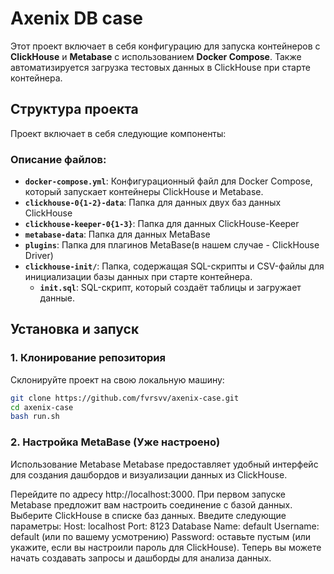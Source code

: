 # Axenix DB case

Этот проект включает в себя конфигурацию для запуска контейнеров с **ClickHouse** и **Metabase** с использованием **Docker Compose**. Также автоматизируется загрузка тестовых данных в ClickHouse при старте контейнера.

## Структура проекта

Проект включает в себя следующие компоненты:


### Описание файлов:
- **`docker-compose.yml`**: Конфигурационный файл для Docker Compose, который запускает контейнеры ClickHouse и Metabase.
- **`clickhouse-0{1-2}-data`**: Папка для данных двух баз данных ClickHouse
- **`clickhouse-keeper-0{1-3}`**: Папка для данных ClickHouse-Keeper
- **`metabase-data`**: Папка для данных MetaBase
- **`plugins`**: Папка для плагинов MetaBase(в нашем случае - ClickHouse Driver)
- **`clickhouse-init/`**: Папка, содержащая SQL-скрипты и CSV-файлы для инициализации базы данных при старте контейнера.
  - **`init.sql`**: SQL-скрипт, который создаёт таблицы и загружает данные.

## Установка и запуск

### 1. Клонирование репозитория

Склонируйте проект на свою локальную машину:

```bash
git clone https://github.com/fvrsvv/axenix-case.git
cd axenix-case
bash run.sh
```
### 2. Настройка MetaBase (Уже настроено)

Использование Metabase
Metabase предоставляет удобный интерфейс для создания дашбордов и визуализации данных из ClickHouse.

Перейдите по адресу http://localhost:3000.
При первом запуске Metabase предложит вам настроить соединение с базой данных.
Выберите ClickHouse в списке баз данных.
Введите следующие параметры:
Host: localhost
Port: 8123
Database Name: default
Username: default (или по вашему усмотрению)
Password: оставьте пустым (или укажите, если вы настроили пароль для ClickHouse).
Теперь вы можете начать создавать запросы и дашборды для анализа данных.


